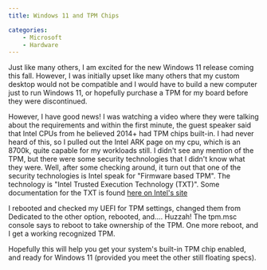 ```yaml
---
title: Windows 11 and TPM Chips

categories:
    - Microsoft
    - Hardware
---
```


Just like many others, I am excited for the new Windows 11 release coming this fall. However, I was initially upset like many others that my custom desktop would not be compatible and I would have to build a new computer just to run Windows 11, or hopefully purchase a TPM for my board before they were discontinued. 

However, I have good news! I was watching a video where they were talking about the requirements and within the first minute, the guest speaker said that Intel CPUs from he believed 2014+ had TPM chips built-in. I had never heard of this, so I pulled out the Intel ARK page on my cpu, which is an 8700k, quite capable for my workloads still. I didn't see any mention of the TPM, but there were some security technologies that I didn't know what they were. Well, after some checking around, it turn out that one of the security technologies is Intel speak for "Firmware based TPM". The technology is "Intel Trusted Execution Technology (TXT)". Some documentation for the TXT is found [here on Intel's site](https://www.intel.com/content/dam/www/public/us/en/documents/datasheets/trusted-execution-technology-server-platforms-matrix.pdf)

I rebooted and checked my UEFI for TPM settings, changed them from Dedicated to the other option, rebooted, and.... Huzzah! The tpm.msc console says to reboot to take ownership of the TPM. One more reboot, and I get a working recognized TPM. 

Hopefully this will help you get your system's built-in TPM chip enabled, and ready for Windows 11 (provided you meet the other still floating specs). 